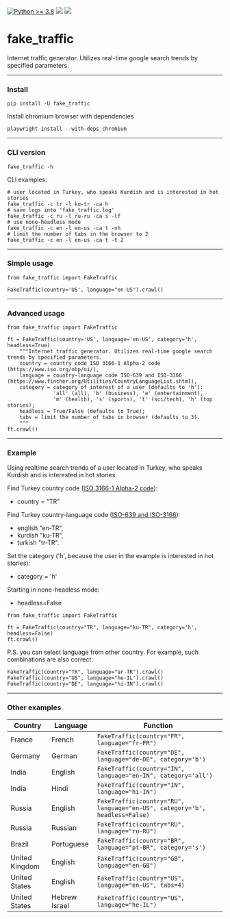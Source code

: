 [![Python >= 3.8](https://img.shields.io/badge/python->=3.8-red.svg)](https://www.python.org/downloads/) [![](https://badgen.net/github/release/deedy5/fake_traffic)](https://github.com/deedy5/fake_traffic/releases) [![](https://badge.fury.io/py/fake-traffic.svg)](https://pypi.org/project/fake-traffic) 
# fake_traffic
Internet traffic generator. Utilizes real-time google search trends by specified parameters.

---
### Install

```python3
pip install -U fake_traffic
```
Install chromium browser with dependencies
```python3
playwright install --with-deps chromium
```

---
### CLI version
```python3
fake_traffic -h
```
CLI examples:
```python3
# user located in Turkey, who speaks Kurdish and is interested in hot stories
fake_traffic -c tr -l ku-tr -ca h
# save logs into 'fake_traffic.log'
fake_traffic -c ru -l ru-ru -ca s -lf
# use none-headless mode
fake_traffic -c en -l en-us -ca t -nh
# limit the number of tabs in the browser to 2 
fake_traffic -c en -l en-us -ca t -t 2
```
---
### Simple usage
```python3
from fake_traffic import FakeTraffic

FakeTraffic(country='US', language="en-US").crawl()
```
---
### Advanced usage
```python3
from fake_traffic import FakeTraffic

ft = FakeTraffic(country='US', language='en-US', category='h', headless=True)
    """Internet traffic generator. Utilizes real-time google search trends by specified parameters.
    country = country code ISO 3166-1 Alpha-2 code (https://www.iso.org/obp/ui/),
    language = country-language code ISO-639 and ISO-3166 (https://www.fincher.org/Utilities/CountryLanguageList.shtml),
    category = сategory of interest of a user (defaults to 'h'):
               'all' (all), 'b' (business), 'e' (entertainment), 
               'm' (health), 's' (sports), 't' (sci/tech), 'h' (top stories);
    headless = True/False (defaults to True);
    tabs = limit the number of tabs in browser (defaults to 3).
    """
ft.crawl()
```
---
### Example
Using realtime search trends of a user located in Turkey, who speaks Kurdish and is interested in hot stories

Find Turkey country code ([ISO 3166-1 Alpha-2 code](https://www.iso.org/obp/ui/)):</br>
  - country = "TR" </br>

Find Turkey country-language code ([ISO-639 and ISO-3166](https://www.fincher.org/Utilities/CountryLanguageList.shtml)): </br>
  - english  "en-TR", </br>
  - kurdish  "ku-TR", </br>
  - turkish  "tr-TR". </br>

Set the category ('h', because the user in the example is interested in hot stories):
  - category = 'h'

Starting in none-headless mode:
  - headless=False
```python3
from fake_traffic import FakeTraffic

ft = FakeTraffic(country="TR", language="ku-TR", category='h', headless=False)
ft.crawl()
```
P.S. you can select language from other country. 
For example, such combinations are also correct:
```python3
FakeTraffic(country="TR", language="ar-TR").crawl()
FakeTraffic(country="US", language="he-IL").crawl()
FakeTraffic(country="DE", language="hi-IN").crawl()
```
---
### Other examples
Country   | Language  | Function                                     |
----------|---------- | ---------------------------------------------|
France    | French    | `FakeTraffic(country="FR", language="fr-FR")` |
Germany   | German    | `FakeTraffic(country="DE", language="de-DE", category='b')` |
India     | English   | `FakeTraffic(country="IN", language="en-IN", category='all')` |
India     | Hindi     | `FakeTraffic(country="IN", language="hi-IN")` |
Russia    | English   | `FakeTraffic(country="RU", language="en-US", category='b', headless=False)` |
Russia    | Russian   | `FakeTraffic(country="RU", language="ru-RU")` |
Brazil | Portuguese | `FakeTraffic(country="BR", language="pt-BR", category='s')` |
United Kingdom | English   | `FakeTraffic(country="GB", language="en-GB")` |
United States  | English   | `FakeTraffic(country="US", language="en-US", tabs=4)` |
United States  | Hebrew Israel   | `FakeTraffic(country="US", language="he-IL")` |

